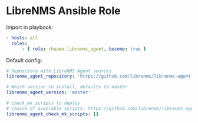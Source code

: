 # LibreNMS Ansible Role

Import in playbook:
```yaml
- hosts: all
  roles:
      - { role: rhaamo.librenms_agent, become: true }
```

Default config:
```yaml
# Repository with LibreNMS Agent sources
librenms_agent_repository: 'https://github.com/librenms/librenms-agent.git'

# Which version to install, defaults to master
librenms_agent_version: 'master'

# check_mk scripts to deploy
# choice of available scripts: https://github.com/librenms/librenms-agent/tree/master/agent-local
librenms_agent_check_mk_scripts: []
```